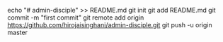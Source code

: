 echo "# admin-disciple" >> README.md
git init
git add README.md
git commit -m "first commit"
git remote add origin https://github.com/hirojaisinghani/admin-disciple.git
git push -u origin master
